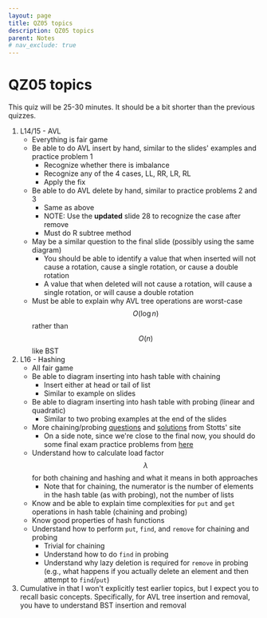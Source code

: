 ```yaml
---
layout: page
title: QZ05 topics
description: QZ05 topics
parent: Notes
# nav_exclude: true
---
```


# QZ05 topics

This quiz will be 25-30 minutes. It should be a bit shorter than the previous quizzes.

1. L14/15 - AVL
    - Everything is fair game
    - Be able to do AVL insert by hand, similar to the slides' examples and practice problem 1
        - Recognize whether there is imbalance
        - Recognize any of the 4 cases, LL, RR, LR, RL
        - Apply the fix
    - Be able to do AVL delete by hand, similar to practice problems 2 and 3
        - Same as above
        - NOTE: Use the **updated** slide 28 to recognize the case after remove
        - Must do R subtree method
    - May be a similar question to the final slide (possibly using the same diagram)
        - You should be able to identify a value that when inserted will not cause a rotation, cause a single rotation, or cause a double rotation
        - A value that when deleted will not cause a rotation, will cause a single rotation, or will cause a double rotation
    - Must be able to explain why AVL tree operations are worst-case $$O(\log n)$$ rather than $$O(n)$$ like BST
2. L16 - Hashing
    - All fair game
    - Be able to diagram inserting into hash table with chaining
        - Insert either at head or tail of list
        - Similar to example on slides
    - Be able to diagram inserting into hash table with probing (linear and quadratic)
        - Similar to two probing examples at the end of the slides
    - More chaining/probing [questions](https://www.cs.unc.edu/~stotts/410/exams/probsFhash.html) and [solutions](https://www.cs.unc.edu/~stotts/410/exams/probsFhash-ans.html) from Stotts' site
        - On a side note, since we're close to the final now, you should do some final exam practice problems from [here](https://www.cs.unc.edu/~stotts/COMP410-f20/examinfo.html)
    - Understand how to calculate load factor $$\lambda$$ for both chaining and hashing and what it means in both approaches
        - Note that for chaining, the numerator is the number of elements in the hash table (as with probing), not the number of lists
    - Know and be able to explain time complexities for `put` and `get` operations in hash table (chaining and probing)
    - Know good properties of hash functions
    - Understand how to perform `put`, `find`, and `remove` for chaining and probing
        - Trivial for chaining
        - Understand how to do `find` in probing
        - Understand why lazy deletion is required for `remove` in probing (e.g., what happens if you actually delete an element and then attempt to `find`/`put`)
3. Cumulative in that I won't explicitly test earlier topics, but I expect you to recall basic concepts. Specifically, for AVL tree insertion and removal, you have to understand BST insertion and removal
